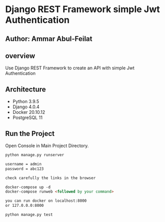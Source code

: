 # Django REST Framework simple Jwt Authentication

## **Author: Ammar Abul-Feilat**

## overview

Use Django REST Framework to create an API with simple Jwt Authentication

## Architecture

- Python 3.9.5
- Django 4.0.4
- Docker 20.10.12
- PostgreSQL 11

## Run the Project

Open Console in Main Project Directory.

```md
python manage.py runserver

username = admin
password = abc123

check carefully the links in the browser

docker-compose up -d
docker-compose runweb <followed by your command>

you can run docker on localhost:8000  
or 127.0.0.0:8000

python manage.py test
```
